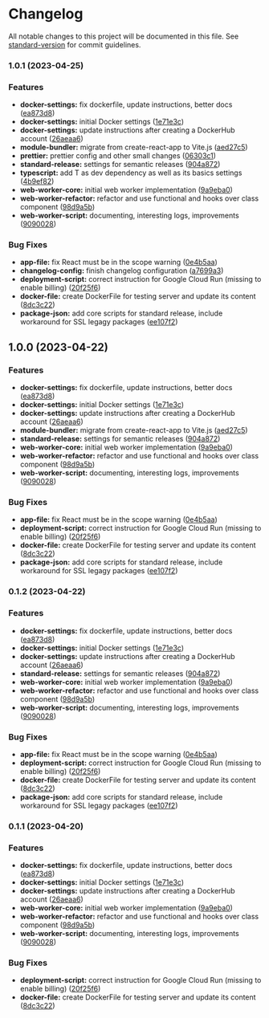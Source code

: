 # Changelog

All notable changes to this project will be documented in this file. See [standard-version](https://github.com/conventional-changelog/standard-version) for commit guidelines.

### 1.0.1 (2023-04-25)


### Features

* **docker-settings:** fix dockerfile, update instructions, better docs ([ea873d8](https://github.com/vinicius77/web-worker/commit/ea873d82b5e1acc77b933ef25dd8972a38ccfb7f))
* **docker-settings:** initial Docker settings ([1e71e3c](https://github.com/vinicius77/web-worker/commit/1e71e3cf6fe62284f63ebf24cfdc2ec0f691be62))
* **docker-settings:** update instructions after creating a DockerHub account ([26aeaa6](https://github.com/vinicius77/web-worker/commit/26aeaa62d24117061023d5871a888cbd488de6a2))
* **module-bundler:** migrate from create-react-app to Vite.js ([aed27c5](https://github.com/vinicius77/web-worker/commit/aed27c5280d94142a5b2bea355dc3d07fd5dbebd))
* **prettier:** prettier config and other small changes ([06303c1](https://github.com/vinicius77/web-worker/commit/06303c18debafc9ff2400668c67fe0eebb4141ae))
* **standard-release:** settings for semantic releases ([904a872](https://github.com/vinicius77/web-worker/commit/904a8722c53ee91d68ce818d34ce7a12deea4b91))
* **typescript:** add T as dev dependency as well as its basics settings ([4b9ef82](https://github.com/vinicius77/web-worker/commit/4b9ef82a611be1e7c85dd605f272e7b6b68ff606))
* **web-worker-core:** initial web worker implementation ([9a9eba0](https://github.com/vinicius77/web-worker/commit/9a9eba0999a7d9e411aba6370f0250f584d4c06b))
* **web-worker-refactor:** refactor and use functional and hooks over class component ([98d9a5b](https://github.com/vinicius77/web-worker/commit/98d9a5bf177c9e15ae1abbcdd981d493a7671358))
* **web-worker-script:** documenting, interesting logs, improvements ([9090028](https://github.com/vinicius77/web-worker/commit/9090028f58aff1c414570d231f1a004f70c3a579))


### Bug Fixes

* **app-file:** fix React must be in the scope warning ([0e4b5aa](https://github.com/vinicius77/web-worker/commit/0e4b5aa6e94c4ce4b673258aba52c209462c2e76))
* **changelog-config:** finish changelog configuration ([a7699a3](https://github.com/vinicius77/web-worker/commit/a7699a33842bb8c95b409556f1ab818f875076a3))
* **deployment-script:** correct instruction for Google Cloud Run (missing to enable billing) ([20f25f6](https://github.com/vinicius77/web-worker/commit/20f25f6b56ff0716291ed3b24073f33db9d06bbd))
* **docker-file:** create DockerFile for testing server and update its content ([8dc3c22](https://github.com/vinicius77/web-worker/commit/8dc3c224f614f06a6e6617c8ebdc6ab01ffef5ef))
* **package-json:** add core scripts for standard release, include workaround for SSL legagy packages ([ee107f2](https://github.com/vinicius77/web-worker/commit/ee107f24f58793711f076f81f5113814cfffaaad))

## 1.0.0 (2023-04-22)


### Features

* **docker-settings:** fix dockerfile, update instructions, better docs ([ea873d8](https://github.com/vinicius77/web-worker/commit/ea873d82b5e1acc77b933ef25dd8972a38ccfb7f))
* **docker-settings:** initial Docker settings ([1e71e3c](https://github.com/vinicius77/web-worker/commit/1e71e3cf6fe62284f63ebf24cfdc2ec0f691be62))
* **docker-settings:** update instructions after creating a DockerHub account ([26aeaa6](https://github.com/vinicius77/web-worker/commit/26aeaa62d24117061023d5871a888cbd488de6a2))
* **module-bundler:** migrate from create-react-app to Vite.js ([aed27c5](https://github.com/vinicius77/web-worker/commit/aed27c5280d94142a5b2bea355dc3d07fd5dbebd))
* **standard-release:** settings for semantic releases ([904a872](https://github.com/vinicius77/web-worker/commit/904a8722c53ee91d68ce818d34ce7a12deea4b91))
* **web-worker-core:** initial web worker implementation ([9a9eba0](https://github.com/vinicius77/web-worker/commit/9a9eba0999a7d9e411aba6370f0250f584d4c06b))
* **web-worker-refactor:** refactor and use functional and hooks over class component ([98d9a5b](https://github.com/vinicius77/web-worker/commit/98d9a5bf177c9e15ae1abbcdd981d493a7671358))
* **web-worker-script:** documenting, interesting logs, improvements ([9090028](https://github.com/vinicius77/web-worker/commit/9090028f58aff1c414570d231f1a004f70c3a579))


### Bug Fixes

* **app-file:** fix React must be in the scope warning ([0e4b5aa](https://github.com/vinicius77/web-worker/commit/0e4b5aa6e94c4ce4b673258aba52c209462c2e76))
* **deployment-script:** correct instruction for Google Cloud Run (missing to enable billing) ([20f25f6](https://github.com/vinicius77/web-worker/commit/20f25f6b56ff0716291ed3b24073f33db9d06bbd))
* **docker-file:** create DockerFile for testing server and update its content ([8dc3c22](https://github.com/vinicius77/web-worker/commit/8dc3c224f614f06a6e6617c8ebdc6ab01ffef5ef))
* **package-json:** add core scripts for standard release, include workaround for SSL legagy packages ([ee107f2](https://github.com/vinicius77/web-worker/commit/ee107f24f58793711f076f81f5113814cfffaaad))

### 0.1.2 (2023-04-22)


### Features

* **docker-settings:** fix dockerfile, update instructions, better docs ([ea873d8](https://github.com/vinicius77/web-worker/commit/ea873d82b5e1acc77b933ef25dd8972a38ccfb7f))
* **docker-settings:** initial Docker settings ([1e71e3c](https://github.com/vinicius77/web-worker/commit/1e71e3cf6fe62284f63ebf24cfdc2ec0f691be62))
* **docker-settings:** update instructions after creating a DockerHub account ([26aeaa6](https://github.com/vinicius77/web-worker/commit/26aeaa62d24117061023d5871a888cbd488de6a2))
* **standard-release:** settings for semantic releases ([904a872](https://github.com/vinicius77/web-worker/commit/904a8722c53ee91d68ce818d34ce7a12deea4b91))
* **web-worker-core:** initial web worker implementation ([9a9eba0](https://github.com/vinicius77/web-worker/commit/9a9eba0999a7d9e411aba6370f0250f584d4c06b))
* **web-worker-refactor:** refactor and use functional and hooks over class component ([98d9a5b](https://github.com/vinicius77/web-worker/commit/98d9a5bf177c9e15ae1abbcdd981d493a7671358))
* **web-worker-script:** documenting, interesting logs, improvements ([9090028](https://github.com/vinicius77/web-worker/commit/9090028f58aff1c414570d231f1a004f70c3a579))


### Bug Fixes

* **app-file:** fix React must be in the scope warning ([0e4b5aa](https://github.com/vinicius77/web-worker/commit/0e4b5aa6e94c4ce4b673258aba52c209462c2e76))
* **deployment-script:** correct instruction for Google Cloud Run (missing to enable billing) ([20f25f6](https://github.com/vinicius77/web-worker/commit/20f25f6b56ff0716291ed3b24073f33db9d06bbd))
* **docker-file:** create DockerFile for testing server and update its content ([8dc3c22](https://github.com/vinicius77/web-worker/commit/8dc3c224f614f06a6e6617c8ebdc6ab01ffef5ef))
* **package-json:** add core scripts for standard release, include workaround for SSL legagy packages ([ee107f2](https://github.com/vinicius77/web-worker/commit/ee107f24f58793711f076f81f5113814cfffaaad))

### 0.1.1 (2023-04-20)

### Features

- **docker-settings:** fix dockerfile, update instructions, better docs ([ea873d8](https://github.com/vinicius77/web-worker/commit/ea873d82b5e1acc77b933ef25dd8972a38ccfb7f))
- **docker-settings:** initial Docker settings ([1e71e3c](https://github.com/vinicius77/web-worker/commit/1e71e3cf6fe62284f63ebf24cfdc2ec0f691be62))
- **docker-settings:** update instructions after creating a DockerHub account ([26aeaa6](https://github.com/vinicius77/web-worker/commit/26aeaa62d24117061023d5871a888cbd488de6a2))
- **web-worker-core:** initial web worker implementation ([9a9eba0](https://github.com/vinicius77/web-worker/commit/9a9eba0999a7d9e411aba6370f0250f584d4c06b))
- **web-worker-refactor:** refactor and use functional and hooks over class component ([98d9a5b](https://github.com/vinicius77/web-worker/commit/98d9a5bf177c9e15ae1abbcdd981d493a7671358))
- **web-worker-script:** documenting, interesting logs, improvements ([9090028](https://github.com/vinicius77/web-worker/commit/9090028f58aff1c414570d231f1a004f70c3a579))

### Bug Fixes

- **deployment-script:** correct instruction for Google Cloud Run (missing to enable billing) ([20f25f6](https://github.com/vinicius77/web-worker/commit/20f25f6b56ff0716291ed3b24073f33db9d06bbd))
- **docker-file:** create DockerFile for testing server and update its content ([8dc3c22](https://github.com/vinicius77/web-worker/commit/8dc3c224f614f06a6e6617c8ebdc6ab01ffef5ef))
